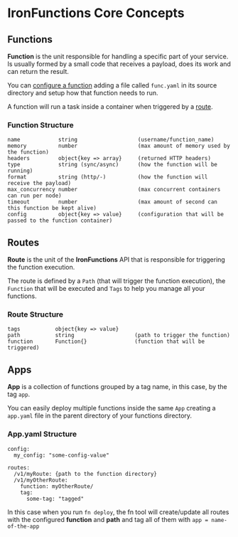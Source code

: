 # IronFunctions Core Concepts

## Functions

**Function** is the unit responsible for handling a specific part of your service. Is usually formed by a small code that receives a payload, does its work and can return the result.

You can [configure a function](#Link-to-the-function-file-doc) adding a file called `func.yaml` in its source directory and setup how that function needs to run.

A function will run a task inside a container when triggered by a [route](#Route).

### Function Structure

```
name            string                   (username/function_name)
memory          number                   (max amount of memory used by the function)
headers         object{key => array}     (returned HTTP headers)
type            string (sync/async)      (how the function will be running)
format          string (http/-)          (how the function will receive the payload)
max_concurrency number                   (max concurrent containers can run per node)   
timeout         number                   (max amount of second can this function be kept alive)
config          object{key => value}     (configuration that will be passed to the function container)
```

## Routes

**Route** is the unit of the **IronFunctions** API that is responsible for triggering the function execution.

The route is defined by a `Path` (that will trigger the function execution), the `Function` that will be executed and `Tags` to help you manage all your functions.

### Route Structure

```
tags           object{key => value}     
path           string                   (path to trigger the function)
function       Function{}               (function that will be triggered)
```

## Apps

**App** is a collection of functions grouped by a tag name, in this case, by the tag `app`.

You can easily deploy multiple functions inside the same `App` creating a `app.yaml` file in the parent directory of your functions directory.

### App.yaml Structure

```
config:
  my_config: "some-config-value"

routes:
  /v1/myRoute: {path to the function directory}
  /v1/myOtherRoute:
    function: myOtherRoute/
    tag:
      some-tag: "tagged"
```

In this case when you run `fn deploy`, the fn tool will create/update all routes with the configured **function** and **path** and tag all of them with `app = name-of-the-app`